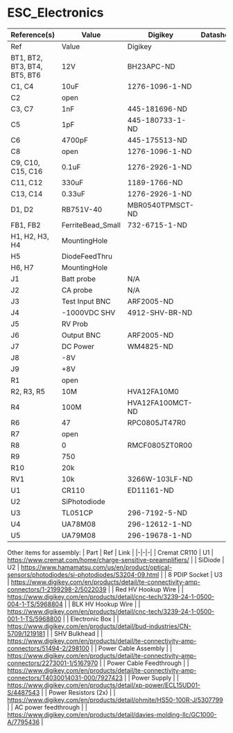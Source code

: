 # ESC_Electronics

|Reference(s)|Value|Digikey|Datasheet|
|-|-|-|-|
| Ref | Value | Digikey |
| BT1, BT2, BT3, BT4, BT5, BT6 | 12V | BH23APC-ND |
| C1, C4 | 10uF | 1276-1096-1-ND |
| C2 | open |  |
| C3, C7 | 1nF | 445-181696-ND |
| C5 | 1pF | 445-180733-1-ND |
| C6 | 4700pF | 445-175513-ND |
| C8 | open | 1276-1096-1-ND |
| C9, C10, C15, C16 | 0.1uF | 1276-2926-1-ND |
| C11, C12 | 330uF | 1189-1766-ND |
| C13, C14 | 0.33uF | 1276-2926-1-ND |
| D1, D2 | RB751V-40 | MBR0540TPMSCT-ND |
| FB1, FB2 | FerriteBead_Small | 732-6715-1-ND |
| H1, H2, H3, H4 | MountingHole |  |
| H5 | DiodeFeedThru |  |
| H6, H7 | MountingHole |  |
| J1 | Batt probe | N/A |
| J2 | CA probe | N/A |
| J3 | Test Input BNC | ARF2005-ND |
| J4 | -1000VDC SHV | 4912-SHV-BR-ND |
| J5 | RV Prob |  |
| J6 | Output BNC | ARF2005-ND |
| J7 | DC Power | WM4825-ND |
| J8 | -8V |  |
| J9 | +8V |  |
| R1 | open |  |
| R2, R3, R5 | 10M | HVA12FA10M0 |
| R4 | 100M | HVA12FA100MCT-ND |
| R6 | 47 | RPC0805JT47R0 |
| R7 | open |  |
| R8 | 0 | RMCF0805ZT0R00 |
| R9 | 750 |  |
| R10 | 20k |  |
| RV1 | 10k | 3266W-103LF-ND |
| U1 | CR110 | ED11161-ND |
| U2 | SiPhotodiode |  |
| U3 | TL051CP | 296-7192-5-ND |
| U4 | UA78M08 | 296-12612-1-ND |
| U5 | UA79M08 | 296-19678-1-ND |

Other items for assembly:
| Part | Ref | Link |
|-|-|-|
| Cremat CR110 | U1 | https://www.cremat.com/home/charge-sensitive-preamplifiers/ |
| SiDiode | U2 | https://www.hamamatsu.com/us/en/product/optical-sensors/photodiodes/si-photodiodes/S3204-09.html |
| 8 PDIP Socket | U3 |  https://www.digikey.com/en/products/detail/te-connectivity-amp-connectors/1-2199298-2/5022039 |
| Red HV Hookup Wire | | https://www.digikey.com/en/products/detail/cnc-tech/3239-24-1-0500-004-1-TS/5968804 |
| BLK HV Hookup Wire | | https://www.digikey.com/en/products/detail/cnc-tech/3239-24-1-0500-001-1-TS/5968800 |
| Electronic Box | | https://www.digikey.com/en/products/detail/bud-industries/CN-5709/1219181 |
| SHV Bulkhead | | https://www.digikey.com/en/products/detail/te-connectivity-amp-connectors/51494-2/298100 |
| Power Cable Assembly | | https://www.digikey.com/en/products/detail/te-connectivity-amp-connectors/2273001-1/5167970 |
| Power Cable Feedthrough | | https://www.digikey.com/en/products/detail/te-connectivity-amp-connectors/T4030014031-000/7927423 |
| Power Supply | | https://www.digikey.com/en/products/detail/xp-power/ECL15UD01-S/4487543 |
| Power Resistors (2x) | | https://www.digikey.com/en/products/detail/ohmite/HS50-100R-J/5307799 |
| AC power feedthrough | | https://www.digikey.com/en/products/detail/davies-molding-llc/GC1000-A/7795436 |